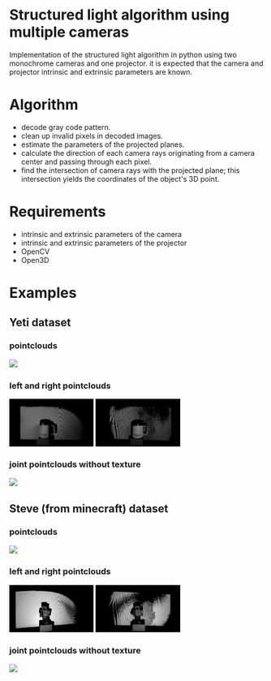 # Structured light algorithm using multiple cameras

Implementation of the structured light algorithm in python using two monochrome cameras and one projector. it is expected that the  camera and projector intrinsic and extrinsic parameters are known.


# Algorithm
- decode gray code pattern.
- clean up invalid pixels in decoded images.
- estimate the parameters of the projected planes.
- calculate the direction of each camera rays originating from a camera center and passing through each pixel.
- find the intersection of camera rays with the projected plane; this intersection yields the coordinates of the object's 3D point.


# Requirements
- intrinsic and extrinsic parameters of the camera
- intrinsic and extrinsic parameters of the projector
- OpenCV
- Open3D

# Examples
## Yeti dataset
### pointclouds
![](docs/yeti_anim1.png)

### left and right pointclouds
<img src="docs/yeti_left_00340.png" alt="drawing" width="33%"/>
<img src="docs/yeti_right_00340.png" alt="drawing" width="33%"/>

### joint pointclouds without texture
![](docs/yeti_anim2.png)

## Steve (from minecraft) dataset
### pointclouds
![](docs/steve_anim1.png)

### left and right pointclouds
<img src="docs/steve_left_00410.png" alt="drawing" width="33%"/>
<img src="docs/steve_right_00340.png" alt="drawing" width="33%"/>

### joint pointclouds without texture
![](docs/steve_anim2.png)